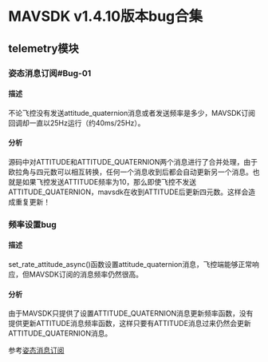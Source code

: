 # MAVSDK v1.4.10版本bug合集

## telemetry模块

### 姿态消息订阅<a id="姿态消息订阅">#Bug-01</a>

#### 描述

不论飞控没有发送attitude_quaternion消息或者发送频率是多少，MAVSDK订阅回调却一直以25Hz运行（约40ms/25Hz）。

#### 分析

源码中对ATTITUDE和ATTITUDE_QUATERNION两个消息进行了合并处理，由于欧拉角与四元数可以相互转换，任何一个消息收到后都会自动更新另一个消息。也就是如果飞控发送ATTITUDE频率为10，那么即使飞控不发送ATTITUDE_QUATERNION，mavsdk在收到ATTITUDE后更新四元数。这样会造成重复更新！











### 频率设置bug

#### 描述

set_rate_attitude_async()函数设置attitude_quaternion消息，飞控端能够正常响应，但MAVSDK订阅的消息频率仍然很高。

#### 分析

由于MAVSDK只提供了设置ATTITUDE_QUATERNION消息更新频率函数，没有提供更新ATTITUDE消息频率函数，这样只要有ATTITUDE消息过来仍然会更新ATTITUDE_QUATERNION消息。

参考[姿态消息订阅](#姿态消息订阅)









